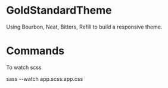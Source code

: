 GoldStandardTheme
=================
Using Bourbon, Neat, Bitters, Refill to build a responsive theme. 

Commands
=================

To watch scss

sass --watch app.scss:app.css
